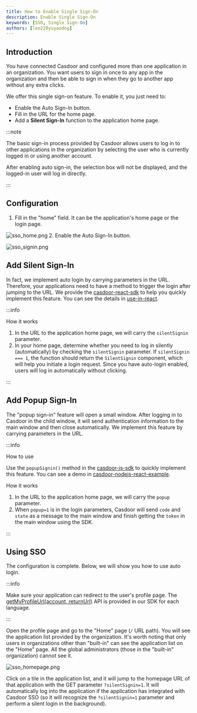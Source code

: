 ```yaml
---
title: How to Enable Single Sign-On
description: Enable Single Sign-On 
keywords: [SSO, Single Sign-On]
authors: [leo220yuyaodog]
---
```


## Introduction

You have connected Casdoor and configured more than one application in an organization. You want users to sign in once to any app in the organization and then be able to sign in when they go to another app without any extra clicks.

We offer this single sign-on feature. To enable it, you just need to:

- Enable the Auto Sign-In button.
- Fill in the URL for the home page.
- Add a **Silent Sign-In** function to the application home page.

:::note

The basic sign-in process provided by Casdoor allows users to log in to other applications in the organization by selecting the user who is currently logged in or using another account.

After enabling auto sign-in, the selection box will not be displayed, and the logged-in user will log in directly.

:::

## Configuration

1. Fill in the "home" field. It can be the application's home page or the login page.

![sso_home.png](/img/how-to-connect/single-sign-on/sso_home.png)
2. Enable the Auto Sign-In button.

![sso_signin.png](/img/how-to-connect/single-sign-on/sso_signin.png)

## Add Silent Sign-In

In fact, we implement auto login by carrying parameters in the URL. Therefore, your applications need to have a method to trigger the login after jumping to the URL. We provide the [casdoor-react-sdk](https://github.com/casdoor/casdoor-react-sdk) to help you quickly implement this feature. You can see the details in [use-in-react](https://github.com/casdoor/casdoor-react-sdk#use-in-react).

:::info

How it works

1. In the URL to the application home page, we will carry the `silentSignin` parameter.
2. In your home page, determine whether you need to log in silently (automatically) by checking the `silentSignin` parameter. If `silentSignin === 1`, the function should return the `SilentSignin` component, which will help you initiate a login request. Since you have auto-login enabled, users will log in automatically without clicking.

:::

## Add Popup Sign-In

The "popup sign-in" feature will open a small window. After logging in to Casdoor in the child window, it will send authentication information to the main window and then close automatically. We implement this feature by carrying parameters in the URL.

:::info

How to use

Use the `popupSignin()` method in the [casdoor-js-sdk](https://github.com/casdoor/casdoor-js-sdk) to quickly implement this feature. You can see a demo in [casdoor-nodejs-react-example](https://github.com/casdoor/casdoor-nodejs-react-example).

How it works

1. In the URL to the application home page, we will carry the `popup` parameter.
2. When `popup=1` is in the login parameters, Casdoor will send `code` and `state` as a message to the main window and finish getting the `token` in the main window using the SDK.

:::

## Using SSO

The configuration is complete. Below, we will show you how to use auto login.

:::info

Make sure your application can redirect to the user's profile page. The [getMyProfileUrl(account, returnUrl)](https://github.com/casdoor/casdoor-js-sdk#get-my-profile-page-url) API is provided in our SDK for each language.

:::

Open the profile page and go to the "Home" page (`/` URL path). You will see the application list provided by the organization. It's worth noting that only users in organizations other than "built-in" can see the application list on the "Home" page. All the global administrators (those in the "built-in" organization) cannot see it.

![sso_homepage.png](/img/how-to-connect/single-sign-on/sso_homepage.png)

Click on a tile in the application list, and it will jump to the homepage URL of that application with the GET parameter `?silentSignin=1`. It will automatically log into the application if the application has integrated with Casdoor SSO (so it will recognize the `?silentSignin=1` parameter and perform a silent login in the background).

